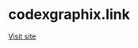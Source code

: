 # codexgraphix.link
<a href="https://tafeedah.github.io/codexgraphix.link/" target="_blank">Visit site</a>
